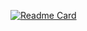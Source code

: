 [![Readme Card](https://github-readme-stats.vercel.app/api/pin/?username=DrReMain&repo=go-demo)](https://github.com/anuraghazra/github-readme-stats)
